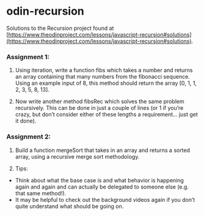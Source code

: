 # odin-recursion

Solutions to the Recursion project found at [https://www.theodinproject.com/lessons/javascript-recursion#solutions](https://www.theodinproject.com/lessons/javascript-recursion#solutions). 

### Assignment 1:

1. Using iteration, write a function fibs which takes a number and returns an array containing that many numbers from the fibonacci sequence. Using an example input of 8, this method should return the array [0, 1, 1, 2, 3, 5, 8, 13].

2. Now write another method fibsRec which solves the same problem recursively. This can be done in just a couple of lines (or 1 if you’re crazy, but don’t consider either of these lengths a requirement… just get it done).

### Assignment 2:

1. Build a function mergeSort that takes in an array and returns a sorted array, using a recursive merge sort methodology.

2. Tips:
  - Think about what the base case is and what behavior is happening again and again and can actually be delegated to someone else (e.g. that same method!).
  - It may be helpful to check out the background videos again if you don’t quite understand what should be going on.